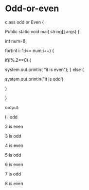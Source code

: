 # Odd-or-even
class odd or Even
{

Public static void mai( string[] args)
{

int num=8;

for(int i: 1;i<= num;i++)
{

if(i%.2==0)
{

system.out.println( “it is even");
}
else
{

system.out.println("it is odd')

}

}

output:

I i odd

2 is even

3 is odd

4 is even

5 is odd

6 is even

7 is odd

8 is  even   
